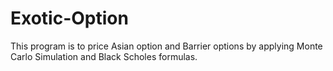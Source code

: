 # Exotic-Option
This program is to price Asian option and Barrier options by applying Monte Carlo Simulation and Black Scholes formulas.
